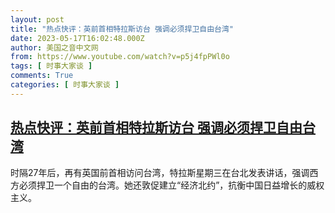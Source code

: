 ```yaml
---
layout: post
title: "热点快评：英前首相特拉斯访台 强调必须捍卫自由台湾"
date: 2023-05-17T16:02:48.000Z
author: 美国之音中文网
from: https://www.youtube.com/watch?v=p5j4fpPWl0o
tags: [ 时事大家谈 ]
comments: True
categories: [ 时事大家谈 ]
---
```

<!--1684339368000-->
[热点快评：英前首相特拉斯访台 强调必须捍卫自由台湾](https://www.youtube.com/watch?v=p5j4fpPWl0o)
------

<div>
时隔27年后，再有英国前首相访问台湾，特拉斯星期三在台北发表讲话，强调西方必须捍卫一个自由的台湾。她还敦促建立“经济北约”，抗衡中国日益增长的威权主义。
</div>
